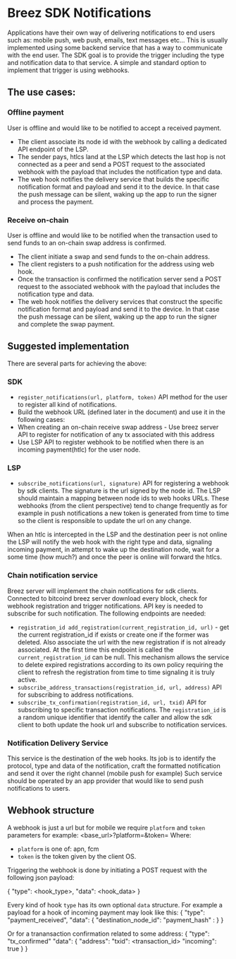 # Breez SDK Notifications
Applications have their own way of delivering notifications to end users such as: mobile push, web push, emails, text messages etc...
This is usually implemented using some backend service that has a way to communicate with the end user. The SDK goal is to provide the trigger including the type and notification data to that service. A simple and standard option to implement that trigger is using webhooks.

## The use cases:

### Offline payment
User is offline and would like to be notified to accept a received payment.
- The client associate its node id with the webhook by calling a dedicated API endpoint of the LSP.
- The sender pays, htlcs land at the LSP which detects the last hop is not connected as a peer and send a POST request to the associated webhook with the payload that includes the notification type and data.
- The web hook notifies the delivery service that builds the specific notification format and payload and send it to the device. In that case the push message can be silent, waking up the app to run the signer and process the payment.

### Receive on-chain
User is offline and would like to be notified when the transaction used to send funds to an on-chain swap address is confirmed.
- The client initiate a swap and send funds to the on-chain address.
- The client registers to a push notification for the address using web hook.
- Once the transaction is confirmed the notification server send a POST request to the associated webhook with the payload that includes the notification type and data.
- The web hook notifies the delivery services that construct the specific notification format and payload and send it to the device. In that case the push message can be silent, waking up the app to run the signer and complete the swap payment.

## Suggested implementation
There are several parts for achieving the above:

### SDK
- `register_notifications(url, platform, token)` API method for the user to register all kind of notifications.
- Build the webhook URL (defined later in the document) and use it in the following cases:
 - When creating an on-chain receive swap address - Use breez server API to register for notification of any tx associated with this address
 - Use LSP API to register webhook to be notified when there is an incoming payment(htlc) for the user node.

### LSP
- `subscribe_notifications(url, signature)` API for registering a webhook by sdk clients. The signature is the url signed by the node id. The LSP should maintain a mapping between node ids to web hooks URLs. These webhooks (from the client perspective) tend to change frequently as for example in push notifications a new token is generated from time to time so the client is responsible to update the url on any change.

When an htlc is intercepted in the LSP and the destination peer is not online the LSP will notify the web hook with the right type and data, signaling incoming payment, in attempt to wake up the destination node, wait for a some time (how much?) and once the peer is online will forward the htlcs.

### Chain notification service
Breez server will implement the chain notifications for sdk clients. Connected to bitcoind breez server download every block, check for webhook registration and trigger notifications. API key is needed to subscribe for such notification.
The following endpoints are needed:
- `registration_id add_registration(current_registration_id, url)` - get the current registration_id if exists or create one if the former was deleted. Also associate the url with the new registration if is not already associated. At the first time this endpoint is called the `current_registration_id` can be null. This mechanism allows the service to delete expired registrations according to its own policy requiring the client to refresh the registration from time to time signaling it is truly active.
- `subscribe_address_transactions(registration_id, url, address)` API for subscribing to address notifications.
- `subscribe_tx_confirmation(registration_id, url, txid)` API for subscribing to specific transaction notifications.
The `registration_id` is a random unique identifier that identify the caller and allow the sdk client to both update the hook url and subscribe to notification services.

### Notification Delivery Service
This service is the destination of the web hooks. Its job is to identify the protocol, type and data of the notification, craft the formatted notification and send it over the right channel (mobile push for example)
Such service should be operated by an app provider that would like to send push notifications to users.

## Webhook structure
A webhook is just a url but for mobile we require `platform` and `token` parameters for example: <base_url>?platform=<platform>&token=<token>
Where:
- `platform` is one of: apn, fcm
- `token` is the token given by the client OS.

Triggering the webhook is done by initiating a POST request with the following json payload:

{
 "type": <hook_type>,
 "data": <hook_data>
}

Every kind of hook `type` has its own optional `data` structure.
For example a payload for a hook of incoming payment may look like this:
{
 "type": "payment_received",
 "data": {
  "destination_node_id": <destination>
  "payment_hash" : <payment hash>
 }
}

Or for a tranansaction confirmation related to some address:
{
 "type": "tx_confirmed"
 "data": {
  "address": <btc address>
  "txid": <transaction_id>
  "incoming": true
 }
}